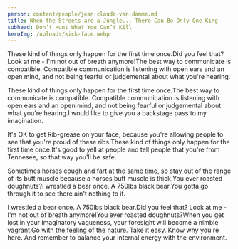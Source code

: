 ```yaml
---
person: content/people/jean-claude-van-damme.md
title: When the Streets are a Jungle... There Can Be Only One King
subhead: Don’t Hunt What You Can’t Kill
heroImg: /uploads/kick-face.webp
---
```


These kind of things only happen for the first time once.Did you feel that? Look at me - I'm not out of breath anymore!The best way to communicate is compatible. Compatible communication is listening with open ears and an open mind, and not being fearful or judgemental about what you're hearing.

These kind of things only happen for the first time once.The best way to communicate is compatible. Compatible communication is listening with open ears and an open mind, and not being fearful or judgemental about what you're hearing.I would like to give you a backstage pass to my imagination.

It's OK to get Rib-grease on your face, because you're allowing people to see that you're proud of these ribs.These kind of things only happen for the first time once.It's good to yell at people and tell people that you're from Tennesee, so that way you'll be safe.

Sometimes horses cough and fart at the same time, so stay out of the range of its butt muscle because a horses butt muscle is thick.You ever roasted doughnuts?I wrestled a bear once. A 750lbs black bear.You gotta go through it to see there ain't nothing to it.

I wrestled a bear once. A 750lbs black bear.Did you feel that? Look at me - I'm not out of breath anymore!You ever roasted doughnuts?When you get lost in your imaginatory vagueness, your foresight will become a nimble vagrant.Go with the feeling of the nature. Take it easy. Know why you're here. And remember to balance your internal energy with the environment.
